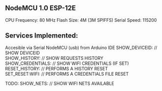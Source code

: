 <h2>NodeMCU 1.0 ESP-12E </h2>
CPU Frequency: 80 MHz
Flash Size: 4M (3M SPIFFS)
Serial Speed: 115200


<h2>Services Implemented:</h2>     
Accesible via Serial NodeMCU (usb) from Arduino IDE
SHOW_DEVICEID:          //  SHOW DEVICEID<br>
SHOW_HISTORY:           //  SHOW REQUESTS HISTORY<br>
SHOW_CREDENTIALS:       //  SHOW WIFI CREDENTIALS (IF SET)<br>
RESET_HISTORY:          //  PERFORMS A HISTORY RESET <br>
SET_RESET:WIFI:         //  PERFORMS A CREDENTIALS FILE RESET<br>

TODO:
SHOW_NETS:              //  SHOW WIFI NETS AVAILABLE<br>
